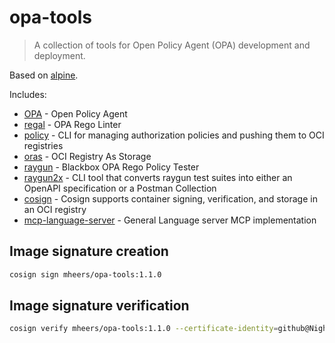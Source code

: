 # opa-tools

> A collection of tools for Open Policy Agent (OPA) development and deployment.

Based on [alpine](https://hub.docker.com/_/alpine/tags).

Includes:

- [OPA](https://github.com/open-policy-agent/opa) - Open Policy Agent
- [regal](https://github.com/StyraInc/regal) - OPA Rego Linter
- [policy](https://github.com/opcr-io/policy) - CLI for managing authorization policies and pushing them to OCI registries
- [oras](https://github.com/oras-project/oras) - OCI Registry As Storage
- [raygun](https://github.com/mheers/opa-raygun) - Blackbox OPA Rego Policy Tester
- [raygun2x](https://github.com/mheers/raygun2x) - CLI tool that converts raygun test suites into either an OpenAPI specification or a Postman Collection
- [cosign](https://hub.docker.com/r/bitnami/cosign) - Cosign supports container signing, verification, and storage in an OCI registry
- [mcp-language-server](https://github.com/isaacphi/mcp-language-server) - General Language server MCP implementation

## Image signature creation

```bash
cosign sign mheers/opa-tools:1.1.0
```

## Image signature verification

```bash
cosign verify mheers/opa-tools:1.1.0 --certificate-identity=github@NightSteam.de --certificate-oidc-issuer=https://github.com/login/oauth
```
